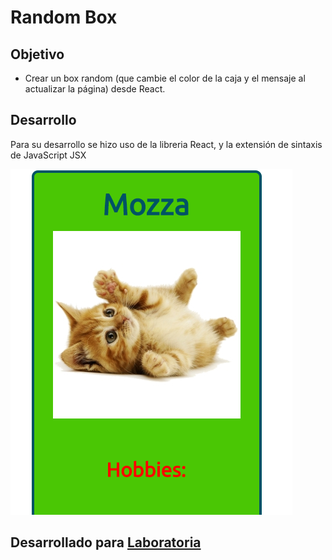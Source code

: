 # Random Box

## Objetivo

+ Crear un box random (que cambie el color de la caja y el mensaje al actualizar la página) desde React.
## Desarrollo
Para su desarrollo se hizo uso de la libreria React, y la extensión de sintaxis de JavaScript JSX
 
![pagina](assets/docs/cap.PNG)
## Desarrollado para [Laboratoria](http://www.laboratoria.la/)
